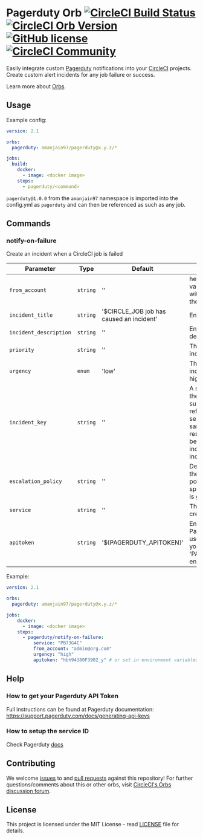 # Pagerduty Orb [![CircleCI Build Status](https://circleci.com/gh/amanjain97/Pagerduty-orb.svg?style=shield "CircleCI Build Status")](https://circleci.com/gh/amanjain97/Pagerduty-orb) [![CircleCI Orb Version](https://img.shields.io/badge/endpoint.svg?url=https://badges.circleci.io/orb/amanjain97/pagerduty)](https://circleci.com/orbs/registry/orb/amanjain97/pagerduty) [![GitHub license](https://img.shields.io/badge/license-MIT-blue.svg)](https://raw.githubusercontent.com/amanjain97/Pagerduty-orb/master/LICENSE) [![CircleCI Community](https://img.shields.io/badge/community-CircleCI%20Discuss-343434.svg)](https://discuss.circleci.com/c/ecosystem/orbs)

Easily integrate custom [Pagerduty](https://pagerduty.com/ "Pagerduty") notifications into your [CircleCI](https://circleci.com/ "CircleCI") projects. Create custom alert incidents for any job failure or success.

Learn more about [Orbs](https://circleci.com/docs/2.0/using-orbs/ "Using Orbs").

## Usage
Example config:

```yaml
version: 2.1

orbs:
  pagerduty: amanjain97/pagerduty@x.y.z/*

jobs:
  build:
    docker:
      - image: <docker image>
    steps:
      - pagerduty/<command>
```

`pagerduty@1.0.0` from the `amanjain97` namespace is imported into the config.yml as `pagerduty` and can then be referenced as such as any job.

## Commands

### notify-on-failure
Create an incident when a CircleCI job is failed

| Parameter | Type | Default | Description |
|-----------|------|---------|-------------|
| `from_account` | `string` | '' | he email address of a valid user associated with the account making the request. |
| `incident_title` | `string` | '$CIRCLE_JOB job has caused an incident' | Enter custom title. |
| `incident_description` | `string` | '' | Enter the string describing the incident. |
| `priority` | `string` | '' | The priority of this incident. |
| `urgency` | `enum` | 'low' | The urgency of the incident and it can be high or low. |
| `incident_key` | `string` | '' | A string which identifies the incident. Sending subsequent requests referencing the same service and with the same incident_key will result in those requests being rejected if an open incident matches that incident_key. |
| `escalation_policy` | `string` | '' | Delegate this incident to the specified escalation policy. Cannot be specified if an assignee is given. |
| `service` | `string` | '' | The incident will be created on this service. |
| `apitoken` | `string` | '${PAGERDUTY_APITOKEN}' | Enter either your Pagertduty API token or use the CircleCI UI to add your token under the 'PAGERDUTY_APITOKEN' env var |

Example:

```yaml
version: 2.1

orbs:
  pagerduty: amanjain97/pagerduty@x.y.z/*

jobs:
    docker:
      - image: <docker image>
    steps:
      - pagerduty/notify-on-failure:
          service: "PB73G4C"
          from_account: "admin@org.com"
          urgency: "high"
          apitoken: "hbh94380F3902_y" # or set in environment variables using Circle CI 
```

## Help

### How to get your Pagerduty API Token 
Full instructions can be found at Pagerduty documentation: https://support.pagerduty.com/docs/generating-api-keys

### How to setup the service ID 
Check Pagerduty [docs](https://support.pagerduty.com/docs)

## Contributing
We welcome [issues](https://github.com/amanjain97/Pagerduty-orb/issues) to and [pull requests](https://github.com/amanjain97/Pagerduty-orb/pulls) against this repository! For further questions/comments about this or other orbs, visit [CircleCI's Orbs discussion forum](https://discuss.circleci.com/c/ecosystem/orbs).

## License
This project is licensed under the MIT License - read [LICENSE](LICENSE) file for details.
